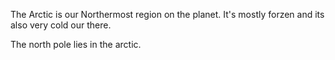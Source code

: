 The Arctic is our Northermost region on the planet.
It's mostly forzen and its also very cold our there.

The north pole lies in the arctic.
